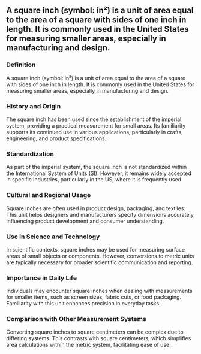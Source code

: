 ## A square inch (symbol: in²) is a unit of area equal to the area of a square with sides of one inch in length. It is commonly used in the United States for measuring smaller areas, especially in manufacturing and design.

### Definition
A square inch (symbol: in²) is a unit of area equal to the area of a square with sides of one inch in length. It is commonly used in the United States for measuring smaller areas, especially in manufacturing and design.

### History and Origin
The square inch has been used since the establishment of the imperial system, providing a practical measurement for small areas. Its familiarity supports its continued use in various applications, particularly in crafts, engineering, and product specifications.

### Standardization
As part of the imperial system, the square inch is not standardized within the International System of Units (SI). However, it remains widely accepted in specific industries, particularly in the US, where it is frequently used.

### Cultural and Regional Usage
Square inches are often used in product design, packaging, and textiles. This unit helps designers and manufacturers specify dimensions accurately, influencing product development and consumer understanding.

### Use in Science and Technology
In scientific contexts, square inches may be used for measuring surface areas of small objects or components. However, conversions to metric units are typically necessary for broader scientific communication and reporting.

### Importance in Daily Life
Individuals may encounter square inches when dealing with measurements for smaller items, such as screen sizes, fabric cuts, or food packaging. Familiarity with this unit enhances precision in everyday tasks.

### Comparison with Other Measurement Systems
Converting square inches to square centimeters can be complex due to differing systems. This contrasts with square centimeters, which simplifies area calculations within the metric system, facilitating ease of use.

